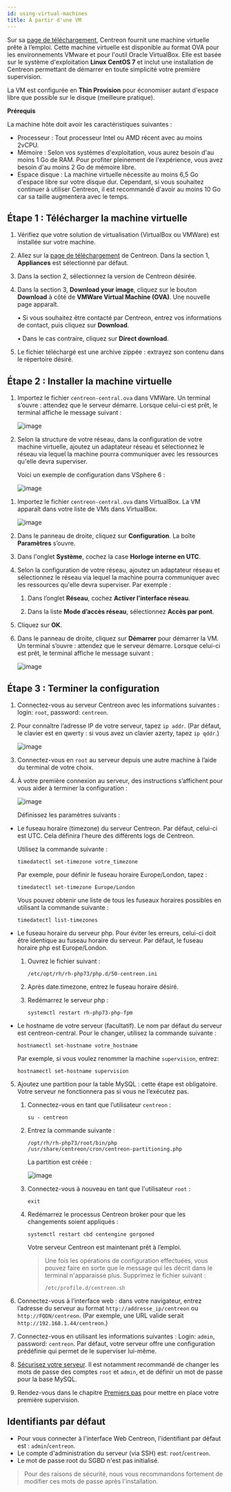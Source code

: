 ```yaml
---
id: using-virtual-machines
title: À partir d'une VM
---
```


Sur sa [page de téléchargement](https://download.centreon.com), Centreon fournit une machine virtuelle prête à l’emploi. Cette machine virtuelle est disponible au format OVA pour les environnements
VMware et pour l'outil Oracle VirtualBox.
Elle est basée sur le système d'exploitation **Linux CentOS 7** et inclut
une installation de Centreon permettant de démarrer en toute simplicité votre première supervision.

La VM est configurée en **Thin Provision** pour économiser autant d'espace libre que possible sur le disque (meilleure pratique).

**Prérequis**

La machine hôte doit avoir les caractéristiques suivantes :

- Processeur : Tout processeur Intel ou AMD récent avec au moins 2vCPU.
- Mémoire : Selon vos systèmes d'exploitation, vous aurez besoin d'au moins 1 Go
  de RAM. Pour profiter pleinement de l'expérience, vous avez besoin d'au moins
  2 Go de mémoire libre.
- Espace disque : La machine virtuelle nécessite au moins 6,5 Go d'espace libre
  sur votre disque dur. Cependant, si vous souhaitez continuer à utiliser Centreon,
  il est recommandé d'avoir au moins 10 Go car sa taille augmentera avec le temps.

## Étape 1 : Télécharger la machine virtuelle

1. Vérifiez que votre solution de virtualisation (VirtualBox ou VMWare) est installée sur votre machine.

2. Allez sur la [page de téléchargement](https://download.centreon.com) de Centreon. Dans la section 1, **Appliances** est sélectionné par défaut.

3. Dans la section 2, sélectionnez la version de Centreon désirée.

4. Dans la section 3, **Download your image**, cliquez sur le bouton **Download** à côté de **VMWare Virtual Machine (OVA)**. Une nouvelle page apparaît.

    • Si vous souhaitez être contacté par Centreon, entrez vos informations de contact, puis
cliquez sur **Download**.

    • Dans le cas contraire, cliquez sur **Direct download**.

5. Le fichier téléchargé est une archive zippée : extrayez son contenu dans le répertoire désiré.

## Étape 2 : Installer la machine virtuelle

<!--DOCUSAURUS_CODE_TABS-->

<!--Environnement VMware-->

1. Importez le fichier `centreon-central.ova` dans VMWare. Un terminal s’ouvre : attendez que le serveur démarre. Lorsque celui-ci est prêt, le terminal affiche le message suivant :
    
    ![image](../../assets/installation/VMW1.png)

2. Selon la structure de votre réseau, dans la configuration de votre machine virtuelle, ajoutez un adaptateur réseau et sélectionnez le réseau via lequel la machine pourra communiquer avec les ressources qu'elle devra superviser.

    Voici un exemple de configuration dans VSphere 6 :

    ![image](../../assets/installation/VMW_network_adapter.png)

<!--Oracle VirtualBox-->

1. Importez le fichier `centreon-central.ova` dans VirtualBox. La VM apparaît dans votre liste de VMs dans VirtualBox.

    ![image](../../assets/installation/VB2.png)

2. Dans le panneau de droite, cliquez sur **Configuration**. La boîte **Paramètres** s’ouvre.

3. Dans l'onglet **Système**, cochez la case
**Horloge interne en UTC**.

4. Selon la configuration de votre réseau, ajoutez un adaptateur réseau et sélectionnez le réseau via lequel la machine pourra communiquer avec les ressources qu'elle devra superviser. Par exemple :
  
    1. Dans l’onglet **Réseau**, cochez **Activer l’interface réseau**.

    2. Dans la liste **Mode d’accès réseau**, sélectionnez **Accès par pont**.

5. Cliquez sur **OK**.

6. Dans le panneau de droite, cliquez sur **Démarrer** pour démarrer la VM. Un terminal s’ouvre : attendez que le serveur démarre. Lorsque celui-ci est prêt, le terminal affiche le message suivant :

    ![image](../../assets/installation/terminal_ready.png)

<!--END_DOCUSAURUS_CODE_TABS-->

## Étape 3 : Terminer la configuration

1. Connectez-vous au serveur Centreon avec les informations suivantes : login: `root`, password: `centreon`.

2. Pour connaître l’adresse IP de votre serveur, tapez `ip addr`. (Par défaut, le clavier est en qwerty : si vous avez un clavier azerty, tapez `ip qddr`.)

    ![image](../../assets/installation/ip_addr.png)

3. Connectez-vous en `root` au serveur depuis une autre machine à l’aide du terminal de votre choix.

4. À votre première connexion au serveur, des instructions s’affichent pour vous aider à terminer la
configuration :

    ![image](../../assets/installation/terminal_centreon.png)

    Définissez les paramètres suivants :

- Le fuseau horaire (timezone) du serveur Centreon. Par défaut, celui-ci est UTC. Cela définira l'heure des différents logs de Centreon.

    Utilisez la commande suivante :
    
    ```shell
    timedatectl set-timezone votre_timezone
    ```

    Par exemple, pour définir le fuseau horaire Europe/London, tapez :

    ```shell
    timedatectl set-timezone Europe/London
    ```

    Vous pouvez obtenir une liste de tous les fuseaux horaires possibles en utilisant la commande suivante :

    ```shell
    timedatectl list-timezones
    ```    

- Le fuseau horaire du serveur php. Pour éviter les erreurs, celui-ci doit être identique au fuseau horaire du serveur. Par défaut, le fuseau horaire php est Europe/London.
    1. Ouvrez le fichier suivant :

        ```shell
        /etc/opt/rh/rh-php73/php.d/50-centreon.ini
        ```

    2. Après date.timezone, entrez le fuseau horaire désiré.

    3. Redémarrez le serveur php :

        ```shell
        systemctl restart rh-php73-php-fpm
        ``` 

- Le hostname de votre serveur (facultatif). Le nom par défaut du serveur est centreon-central. Pour le
changer, utilisez la commande suivante :

  ```shell
  hostnamectl set-hostname votre_hostname
  ```

  Par exemple, si vous voulez renommer la machine `supervision`,
entrez:


  ```shell
  hostnamectl set-hostname supervision
  ```

5. Ajoutez une partition pour la table MySQL : cette étape est obligatoire. Votre serveur ne
fonctionnera pas si vous ne l’exécutez pas.

    1. Connectez-vous en tant que l’utilisateur `centreon` :

        ```shell
        su - centreon
        ```

    2. Entrez la commande suivante :

        ```shell
        /opt/rh/rh-php73/root/bin/php /usr/share/centreon/cron/centreon-partitioning.php
        ```
  
        La partition est créée :

        ![image](../../assets/installation/partition_created.png)

    3. Connectez-vous à nouveau en tant que l'utilisateur `root` :

        ```shell
        exit
        ``` 
    
    4. Redémarrez le processus Centreon broker pour que les changements soient appliqués :
    
        ```shell
        systemctl restart cbd centengine gorgoned
        ```

        Votre serveur Centreon est maintenant prêt à l’emploi.
 
        >Une fois les opérations de configuration effectuées, vous pouvez faire en sorte que le message qui les décrit dans le terminal n'apparaisse plus. Supprimez le fichier suivant :
        >
        >`/etc/profile.d/centreon.sh`

6. Connectez-vous à l’interface web : dans votre navigateur, entrez l’adresse du serveur au format
`http://addresse_ip/centreon` ou `http://FQDN/centreon`. (Par exemple, une URL valide serait
`http://192.168.1.44/centreon`.)

7. Connectez-vous en utilisant les informations suivantes : Login: `admin`, password: `centreon`. Par défaut, votre serveur offre une configuration prédéfinie qui permet de le superviser lui-même.

8. [Sécurisez votre serveur](../../administration/secure-platform.html). Il est notamment recommandé de changer les mots de passe des comptes `root` et `admin`, et
de définir un mot de passe pour la base MySQL.

9. Rendez-vous dans le chapitre [Premiers pas](../../getting-started/installation-first-steps.html)
pour mettre en place votre première supervision.


## Identifiants par défaut

- Pour vous connecter à l'interface Web Centreon, l'identifiant par défaut est : `admin`/`centreon`.
- Le compte d'administration du serveur (via SSH) est: `root`/`centreon`.
- Le mot de passe root du SGBD n'est pas initialisé.

> Pour des raisons de sécurité, nous vous recommandons fortement de modifier ces mots de passe après l'installation.

